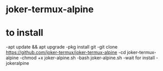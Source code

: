 # joker-termux-alpine
# to install 
-apt update && apt upgrade
-pkg install git
-git clone https://github.com/joker-termux/joker-termux-alpine
-cd joker-termux-alpine
-chmod +x joker-alpine.sh
-bash joker-alpine.sh
-wait for install
-jokeralpine
